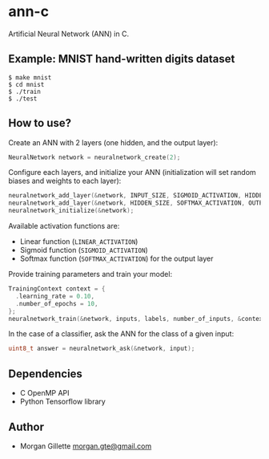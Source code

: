 # ann-c

Artificial Neural Network (ANN) in C. 

## Example: MNIST hand-written digits dataset

```
$ make mnist
$ cd mnist
$ ./train
$ ./test
```

## How to use?

Create an ANN with 2 layers (one hidden, and the output layer):

```c
NeuralNetwork network = neuralnetwork_create(2);
```

Configure each layers, and initialize your ANN (initialization will set random biases and weights to each layer):

```c
neuralnetwork_add_layer(&network, INPUT_SIZE, SIGMOID_ACTIVATION, HIDDEN_SIZE);
neuralnetwork_add_layer(&network, HIDDEN_SIZE, SOFTMAX_ACTIVATION, OUTPUT_SIZE);
neuralnetwork_initialize(&network);
```

Available activation functions are: 
- Linear function (`LINEAR_ACTIVATION`)
- Sigmoid function (`SIGMOID_ACTIVATION`)
- Softmax function (`SOFTMAX_ACTIVATION`) for the output layer

Provide training parameters and train your model:

```c
TrainingContext context = {
  .learning_rate = 0.10,
  .number_of_epochs = 10,
};
neuralnetwork_train(&network, inputs, labels, number_of_inputs, &context);
```

In the case of a classifier, ask the ANN for the class of a given input:

```c
uint8_t answer = neuralnetwork_ask(&network, input);
```

## Dependencies

- C OpenMP API
- Python Tensorflow library

## Author

- Morgan Gillette <morgan.gte@gmail.com>
